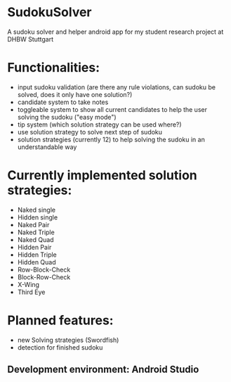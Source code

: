 # SudokuSolver
A sudoku solver and helper android app for my student research project at DHBW Stuttgart

# Functionalities:
- input sudoku validation (are there any rule violations, can sudoku be solved, does it only have one solution?)
- candidate system to take notes
- toggleable system to show all current candidates to help the user solving the sudoku ("easy mode")
- tip system (which solution strategy can be used where?)
- use solution strategy to solve next step of sudoku 
- solution strategies (currently 12) to help solving the sudoku in an understandable way

# Currently implemented solution strategies:
- Naked single
- Hidden single
- Naked Pair
- Naked Triple
- Naked Quad
- Hidden Pair
- Hidden Triple
- Hidden Quad
- Row-Block-Check
- Block-Row-Check
- X-Wing
- Third Eye

# Planned features:
- new Solving strategies (Swordfish)
- detection for finished sudoku

## Development environment: Android Studio
